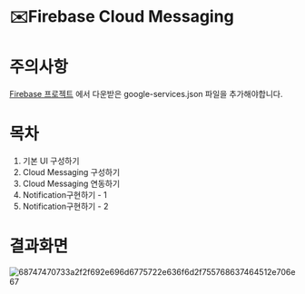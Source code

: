# ✉️Firebase Cloud Messaging


# 주의사항
[Firebase 프로젝트](https://console.firebase.google.com/u/0/?hl=ko&_gl=1*k2hj10*_ga*MTkzNzE1OTQ4Ni4xNzA0Mjk0ODY2*_ga_CW55HF8NVT*MTcwNDM5NDAzOS43LjEuMTcwNDM5Nzc2OC42MC4wLjA.) 에서 다운받은 google-services.json 파일을 추가해야합니다.


# 목차

1. 기본 UI 구성하기
2. Cloud Messaging 구성하기
3. Cloud Messaging 연동하기
4. Notification구현하기 - 1
5. Notification구현하기 - 2


# 결과화면
![68747470733a2f2f692e696d6775722e636f6d2f755768637464512e706e67](https://github.com/jiho3134/Android_FCM/assets/88372900/77c1efce-e927-4b1f-8a08-4544214c6925)
